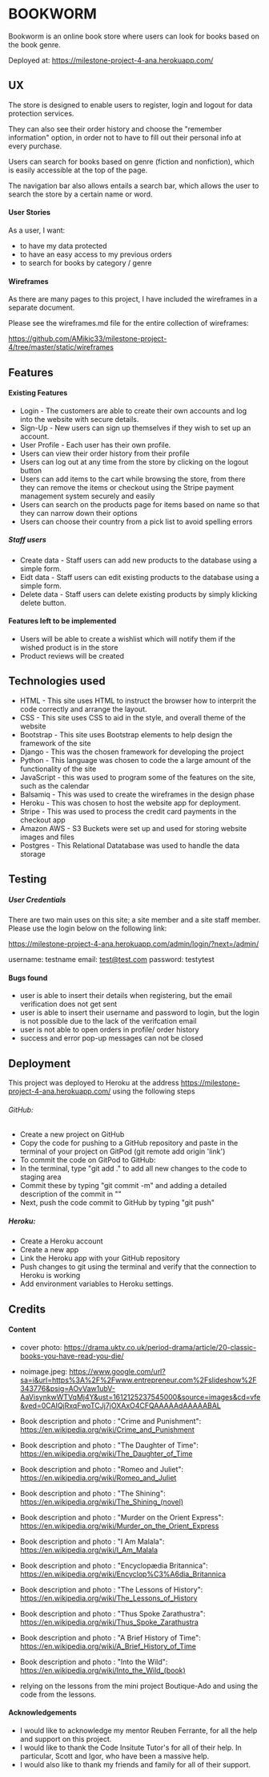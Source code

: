 # BOOKWORM

Bookworm is an online book store where users can look for books based on the book genre. 

Deployed at: https://milestone-project-4-ana.herokuapp.com/

## UX

The store is designed to enable users to register, login and logout for data protection services. 

They can also see their order history and choose the "remember information" option, in order not to have to fill out their personal info at every purchase. 

Users can search for books based on genre (fiction and nonfiction), which is easily accessible at the top of the page.

The navigation bar also allows entails a search bar, which allows the user to search the store by a certain name or word. 


#### User Stories

As a user, I want:

- to have my data protected
- to have an easy access to my previous orders
- to search for books by category / genre


#### Wireframes

As there are many pages to this project, I have included the wireframes in a separate document.

Please see the wireframes.md file for the entire collection of wireframes:

https://github.com/AMikic33/milestone-project-4/tree/master/static/wireframes

## Features

#### Existing Features

- Login - The customers are able to create their own accounts and log into the website with secure details.
- Sign-Up - New users can sign up themselves if they wish to set up an account.
- User Profile - Each user has their own profile.
- Users can view their order history from their profile
- Users can log out at any time from the store by clicking on the logout button
- Users can add items to the cart while browsing the store, from there they can remove the items or 
    checkout using the Stripe payment management system securely and easily
- Users can search on the products page for items based on name so that they can narrow down their options
- Users can choose their country from a pick list to avoid spelling errors

##### Staff users

- Create data - Staff users can add new products to the database using a simple form.
- Eidt data - Staff users can edit existing products to the database using a simple form.
- Delete data - Staff users can delete existing products by simply klicking delete button.

#### Features left to be implemented

- Users will be able to create a wishlist which will notify them if the wished product is in the store
- Product reviews will be created


## Technologies used

- HTML - This site uses HTML to instruct the browser how to interprit the code correctly and arrange the layout.
- CSS - This site uses CSS to aid in the style, and overall theme of the website
- Bootstrap - This site uses Bootstrap elements to help design the framework of the site
- Django - This was the chosen framework for developing the project
- Python - This language was chosen to code the a large amount of the functionality of the site
- JavaScript - this was used to program some of the features on the site, such as the calendar
- Balsamiq - This was used to create the wireframes in the design phase
- Heroku - This was chosen to host the website app for deployment.
- Stripe - This was used to process the credit card payments in the checkout app
- Amazon AWS - S3 Buckets were set up and used for storing website images and files
- Postgres - This Relational Datatabase was used to handle the data storage


## Testing

##### User Credentials

There are two main uses on this site; a site member and a site staff member. 
Please use the login below on the following link:

https://milestone-project-4-ana.herokuapp.com/admin/login/?next=/admin/

username: testname
email: test@test.com
password: testytest


#### Bugs found

- user is able to insert their details when registering, but the email verification does not get sent 
- user is able to insert their username and password to login, but the login is not possible due to the lack of the verifcation email
- user is not able to open orders in profile/ order history
- success and error pop-up messages can not be closed


## Deployment

This project was deployed to Heroku at the address https://milestone-project-4-ana.herokuapp.com/ using the following steps

###### GitHub:

- Create a new project on GitHub
- Copy the code for pushing to a GitHub repository and paste in the terminal of your project on GitPod (git remote add origin 'link')
- To commit the code on GitPod to GitHub:
- In the terminal, type "git add ." to add all new changes to the code to staging area
- Commit these by typing "git commit -m" and adding a detailed description of the commit in ""
- Next, push the code commit to GitHub by typing "git push"

##### Heroku:

- Create a Heroku account
- Create a new app
- Link the Heroku app with your GitHub repository
- Push changes to git using the terminal and verify that the connection to Heroku is working
- Add environment variables to Heroku settings.


## Credits

#### Content

- cover photo: https://drama.uktv.co.uk/period-drama/article/20-classic-books-you-have-read-you-die/
- noimage.jpeg: https://www.google.com/url?sa=i&url=https%3A%2F%2Fwww.entrepreneur.com%2Fslideshow%2F343776&psig=AOvVaw1ubV-AaVisynkwWTVqMj4Y&ust=1612125237545000&source=images&cd=vfe&ved=0CAIQjRxqFwoTCJj7jOXAxO4CFQAAAAAdAAAAABAL

- Book description and photo : "Crime and Punishment": https://en.wikipedia.org/wiki/Crime_and_Punishment
- Book description and photo : "The Daughter of Time": https://en.wikipedia.org/wiki/The_Daughter_of_Time
- Book description and photo : "Romeo and Juliet": https://en.wikipedia.org/wiki/Romeo_and_Juliet
- Book description and photo : "The Shining": https://en.wikipedia.org/wiki/The_Shining_(novel)
- Book description and photo : "Murder on the Orient Express": https://en.wikipedia.org/wiki/Murder_on_the_Orient_Express
- Book description and photo : "I Am Malala": https://en.wikipedia.org/wiki/I_Am_Malala
- Book description and photo : "Encyclopædia Britannica": https://en.wikipedia.org/wiki/Encyclop%C3%A6dia_Britannica
- Book description and photo : "The Lessons of History": https://en.wikipedia.org/wiki/The_Lessons_of_History
- Book description and photo : "Thus Spoke Zarathustra":  https://en.wikipedia.org/wiki/Thus_Spoke_Zarathustra
- Book description and photo : "A Brief History of Time": https://en.wikipedia.org/wiki/A_Brief_History_of_Time
- Book description and photo : "Into the Wild": https://en.wikipedia.org/wiki/Into_the_Wild_(book)

- relying on the lessons from the mini project Boutique-Ado and using the code from the lessons. 


#### Acknowledgements

- I would like to acknowledge my mentor Reuben Ferrante, for all the help and support on this project.
- I would like to thank the Code Insitute Tutor's for all of their help. 
    In particular, Scott and Igor, who have been a massive help.
- I would also like to thank my friends and family for all of their support.